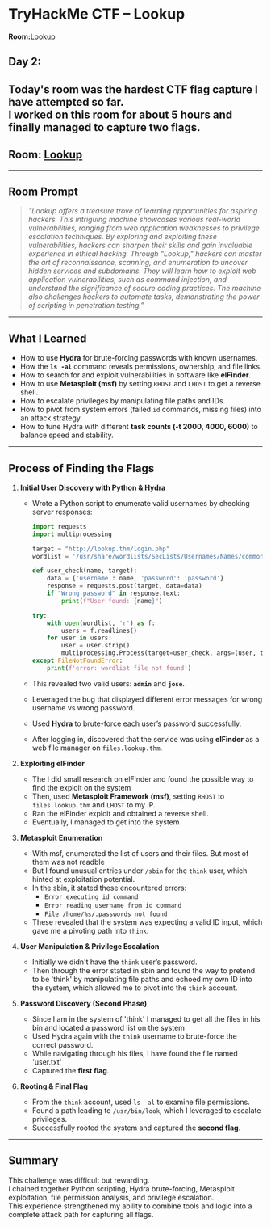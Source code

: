 # TryHackMe CTF – Lookup

**Room:**[Lookup](https://tryhackme.com/room/lookup)
## Day 2:

Today's room was the hardest CTF flag capture I have attempted so far.  
I worked on this room for about **5 hours** and finally managed to capture **two flags**.  
---
## Room: [Lookup](https://tryhackme.com/room/lookup)
---
## Room Prompt
> *"Lookup offers a treasure trove of learning opportunities for aspiring hackers. This intriguing machine showcases various real-world vulnerabilities, ranging from web application weaknesses to privilege escalation techniques. By exploring and exploiting these vulnerabilities, hackers can sharpen their skills and gain invaluable experience in ethical hacking. Through "Lookup," hackers can master the art of reconnaissance, scanning, and enumeration to uncover hidden services and subdomains. They will learn how to exploit web application vulnerabilities, such as command injection, and understand the significance of secure coding practices. The machine also challenges hackers to automate tasks, demonstrating the power of scripting in penetration testing.﻿"*
---

##  What I Learned

- How to use **Hydra** for brute-forcing passwords with known usernames.  
- How the **`ls -al`** command reveals permissions, ownership, and file links.  
- How to search for and exploit vulnerabilities in software like **elFinder**.  
- How to use **Metasploit (msf)** by setting `RHOST` and `LHOST` to get a reverse shell.  
- How to escalate privileges by manipulating file paths and IDs.  
- How to pivot from system errors (failed `id` commands, missing files) into an attack strategy.  
- How to tune Hydra with different **task counts (-t 2000, 4000, 6000)** to balance speed and stability.  
---

## Process of Finding the Flags

1. **Initial User Discovery with Python & Hydra**  
   - Wrote a Python script to enumerate valid usernames by checking server responses:

     ```python
     import requests
     import multiprocessing

     target = "http://lookup.thm/login.php"
     wordlist = '/usr/share/wordlists/SecLists/Usernames/Names/common.txt'

     def user_check(name, target):
         data = {'username': name, 'password': 'password'}
         response = requests.post(target, data=data)
         if "Wrong password" in response.text:
             print(f"User found: {name}")

     try:
         with open(wordlist, 'r') as f:
             users = f.readlines()
         for user in users:
             user = user.strip()
             multiprocessing.Process(target=user_check, args=(user, target)).start()
     except FileNotFoundError:
         print(f'error: wordlist file not found')
     ```

   - This revealed two valid users: **`admin`** and **`jose`**.  
   - Leveraged the bug that displayed different error messages for wrong username vs wrong password.  
   - Used **Hydra** to brute-force each user’s password successfully.  
   - After logging in, discovered that the service was using **elFinder** as a web file manager on `files.lookup.thm`.

2. **Exploiting elFinder**  
   - The I did small research on elFinder and found the possible way to find the exploit on the system
   - Then, used **Metasploit Framework (msf)**, setting `RHOST` to `files.lookup.thm` and `LHOST` to my IP.  
   - Ran the elFinder exploit and obtained a reverse shell.  
   - Eventually, I managed to get into the system

3. **Metasploit Enumeration**  
   - With msf, enumerated the list of users and their files. But most of them was not readble
   - But I found unusual entries under `/sbin` for the `think` user, which hinted at exploitation potential.  
   - In the sbin, it stated these encountered errors:  
     - `Error executing id command`  
     - `Error reading username from id command`  
     - `File /home/%s/.passwords not found`  
   - These revealed that the system was expecting a valid ID input, which gave me a pivoting path into `think`.

4. **User Manipulation & Privilege Escalation**  
   - Initially we didn't have the `think` user’s password.  
   - Then through the error stated in sbin and found the way to pretend to be 'think' by manipulating file paths and echoed my own ID into the system, which allowed me to pivot into the `think` account.  

5. **Password Discovery (Second Phase)**  
   - Since I am in the system of 'think' I managed to get all the files in his bin and located a password list on the system
   - Used Hydra again with the `think` username to brute-force the correct password.  
   - While navigating through his files, I have found the file named 'user.txt'
   - Captured the **first flag**.  

6. **Rooting & Final Flag**  
   - From the `think` account, used `ls -al` to examine file permissions.  
   - Found a path leading to `/usr/bin/look`, which I leveraged to escalate privileges.  
   - Successfully rooted the system and captured the **second flag**.  

---

##  Summary
This challenge was difficult but rewarding.  
I chained together Python scripting, Hydra brute-forcing, Metasploit exploitation, file permission analysis, and privilege escalation.  
This experience strengthened my ability to combine tools and logic into a complete attack path for capturing all flags.
